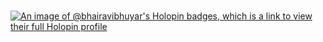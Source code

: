 ###

[![An image of @bhairavibhuyar's Holopin badges, which is a link to view their full Holopin profile](https://holopin.me/bhairavibhuyar)](https://holopin.io/@bhairavibhuyar)

<!--
**bhairavibhuyar/bhairavibhuyar** is a ✨ _special_ ✨ repository because its `README.md` (this file) appears on your GitHub profile.

Here are some ideas to get you started:

- 🔭 I’m currently working on ...
- 🌱 I’m currently learning ...
- 👯 I’m looking to collaborate on ...
- 🤔 I’m looking for help with ...
- 💬 Ask me about ...
- 📫 How to reach me: ...
- 😄 Pronouns: ...
- ⚡ Fun fact: ...
-->
